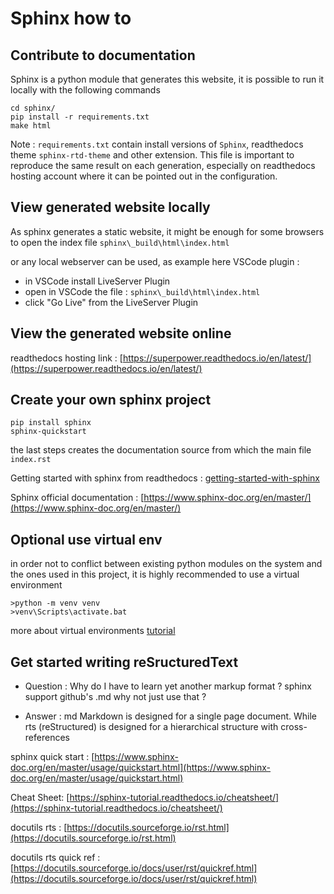 Sphinx how to
=============


## Contribute to documentation
Sphinx is a python module that generates this website, it is possible to run it locally with the following commands

    cd sphinx/
    pip install -r requirements.txt
    make html

Note : `requirements.txt` contain install versions of `Sphinx`, readthedocs theme `sphinx-rtd-theme` and other extension.
This file is important to reproduce the same result on each generation, especially on readthedocs hosting account where it can be pointed out in the configuration.

## View generated website locally
As sphinx generates a static website, it might be enough for some browsers to open the index file `sphinx\_build\html\index.html`

or any local webserver can be used, as example here VSCode plugin :

* in VSCode install LiveServer Plugin
* open in VSCode the file : `sphinx\_build\html\index.html`
* click "Go Live" from the LiveServer Plugin

## View the generated website online

readthedocs hosting link : [https://superpower.readthedocs.io/en/latest/](https://superpower.readthedocs.io/en/latest/)

## Create your own sphinx project

    pip install sphinx
    sphinx-quickstart

the last steps creates the documentation source from which the main file `index.rst`

Getting started with sphinx from readthedocs : [getting-started-with-sphinx](https://docs.readthedocs.io/en/stable/intro/getting-started-with-sphinx.html)

Sphinx official documentation : [https://www.sphinx-doc.org/en/master/](https://www.sphinx-doc.org/en/master/)

## Optional use virtual env
in order not to conflict between existing python modules on the system and the ones used in this project, it is highly recommended to use a virtual environment

    >python -m venv venv
    >venv\Scripts\activate.bat

more about virtual environments [tutorial](https://docs.python.org/3/tutorial/venv.html)

## Get started writing reSructuredText
* Question : Why do I have to learn yet another markup format ? sphinx support github's .md why not just use that ?

* Answer : md Markdown is designed for a single page document. While rts (reStructured) is designed for a hierarchical structure with cross-references

sphinx quick start : [https://www.sphinx-doc.org/en/master/usage/quickstart.html](https://www.sphinx-doc.org/en/master/usage/quickstart.html)

Cheat Sheet:  [https://sphinx-tutorial.readthedocs.io/cheatsheet/](https://sphinx-tutorial.readthedocs.io/cheatsheet/)

docutils rts : [https://docutils.sourceforge.io/rst.html](https://docutils.sourceforge.io/rst.html)

docutils rts quick ref : [https://docutils.sourceforge.io/docs/user/rst/quickref.html](https://docutils.sourceforge.io/docs/user/rst/quickref.html)
